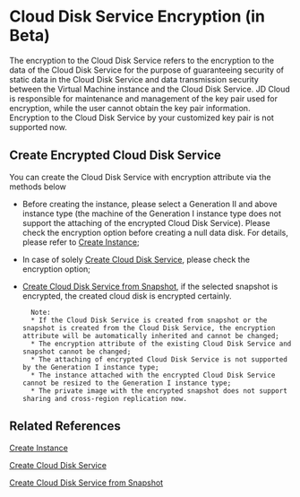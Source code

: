 # Cloud Disk Service Encryption (in Beta)

The encryption to the Cloud Disk Service refers to the encryption to the data of the Cloud Disk Service for the purpose of guaranteeing security of static data in the Cloud Disk Service and data transmission security between the Virtual Machine instance and the Cloud Disk Service.
JD Cloud is responsible for maintenance and management of the key pair used for encryption, while the user cannot obtain the key pair information. Encryption to the Cloud Disk Service by your customized key pair is not supported now.

## Create Encrypted Cloud Disk Service

You can create the Cloud Disk Service with encryption attribute via the methods below

* Before creating the instance, please select a Generation II and above instance type (the machine of the Generation I instance type does not support the attaching of the encrypted Cloud Disk Service). Please check the encryption option before creating a null data disk. For details, please refer to [Create Instance](../Instance/Create-Instance.md);
* In case of solely [Create Cloud Disk Service](http://docs.jdcloud.com/en/cloud-disk-service/create-cloud-disk), please check the encryption option;
* [Create Cloud Disk Service from Snapshot](http://docs.jdcloud.com/en/cloud-disk-service/create-disk-by-snapshot), if the selected snapshot is encrypted, the created cloud disk is encrypted certainly.

		Note:
		* If the Cloud Disk Service is created from snapshot or the snapshot is created from the Cloud Disk Service, the encryption attribute will be automatically inherited and cannot be changed;
        * The encryption attribute of the existing Cloud Disk Service and snapshot cannot be changed;
        * The attaching of encrypted Cloud Disk Service is not supported by the Generation I instance type;
        * The instance attached with the encrypted Cloud Disk Service cannot be resized to the Generation I instance type;
        * The private image with the encrypted snapshot does not support sharing and cross-region replication now.



## Related References

[Create Instance](../Instance/Create-Instance.md)

[Create Cloud Disk Service](http://docs.jdcloud.com/en/cloud-disk-service/create-cloud-disk)

[Create Cloud Disk Service from Snapshot](http://docs.jdcloud.com/en/cloud-disk-service/create-disk-by-snapshot)